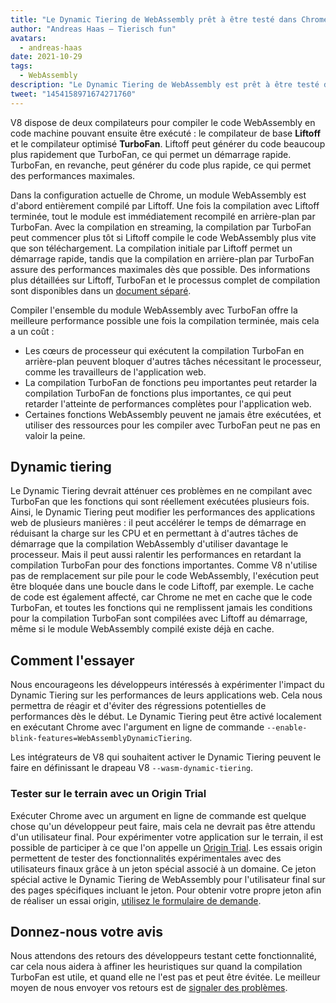 ```yaml
---
title: "Le Dynamic Tiering de WebAssembly prêt à être testé dans Chrome 96"
author: "Andreas Haas — Tierisch fun"
avatars: 
  - andreas-haas
date: 2021-10-29
tags: 
  - WebAssembly
description: "Le Dynamic Tiering de WebAssembly est prêt à être testé dans V8 v9.6 et Chrome 96, soit via un argument en ligne de commande, soit via un essai origin"
tweet: "1454158971674271760"
---
```


V8 dispose de deux compilateurs pour compiler le code WebAssembly en code machine pouvant ensuite être exécuté : le compilateur de base __Liftoff__ et le compilateur optimisé __TurboFan__. Liftoff peut générer du code beaucoup plus rapidement que TurboFan, ce qui permet un démarrage rapide. TurboFan, en revanche, peut générer du code plus rapide, ce qui permet des performances maximales.

<!--truncate-->
Dans la configuration actuelle de Chrome, un module WebAssembly est d'abord entièrement compilé par Liftoff. Une fois la compilation avec Liftoff terminée, tout le module est immédiatement recompilé en arrière-plan par TurboFan. Avec la compilation en streaming, la compilation par TurboFan peut commencer plus tôt si Liftoff compile le code WebAssembly plus vite que son téléchargement. La compilation initiale par Liftoff permet un démarrage rapide, tandis que la compilation en arrière-plan par TurboFan assure des performances maximales dès que possible. Des informations plus détaillées sur Liftoff, TurboFan et le processus complet de compilation sont disponibles dans un [document séparé](https://v8.dev/docs/wasm-compilation-pipeline).

Compiler l'ensemble du module WebAssembly avec TurboFan offre la meilleure performance possible une fois la compilation terminée, mais cela a un coût :

- Les cœurs de processeur qui exécutent la compilation TurboFan en arrière-plan peuvent bloquer d'autres tâches nécessitant le processeur, comme les travailleurs de l'application web.
- La compilation TurboFan de fonctions peu importantes peut retarder la compilation TurboFan de fonctions plus importantes, ce qui peut retarder l'atteinte de performances complètes pour l'application web.
- Certaines fonctions WebAssembly peuvent ne jamais être exécutées, et utiliser des ressources pour les compiler avec TurboFan peut ne pas en valoir la peine.

## Dynamic tiering

Le Dynamic Tiering devrait atténuer ces problèmes en ne compilant avec TurboFan que les fonctions qui sont réellement exécutées plusieurs fois. Ainsi, le Dynamic Tiering peut modifier les performances des applications web de plusieurs manières : il peut accélérer le temps de démarrage en réduisant la charge sur les CPU et en permettant à d'autres tâches de démarrage que la compilation WebAssembly d'utiliser davantage le processeur. Mais il peut aussi ralentir les performances en retardant la compilation TurboFan pour des fonctions importantes. Comme V8 n'utilise pas de remplacement sur pile pour le code WebAssembly, l'exécution peut être bloquée dans une boucle dans le code Liftoff, par exemple. Le cache de code est également affecté, car Chrome ne met en cache que le code TurboFan, et toutes les fonctions qui ne remplissent jamais les conditions pour la compilation TurboFan sont compilées avec Liftoff au démarrage, même si le module WebAssembly compilé existe déjà en cache.

## Comment l'essayer

Nous encourageons les développeurs intéressés à expérimenter l'impact du Dynamic Tiering sur les performances de leurs applications web. Cela nous permettra de réagir et d'éviter des régressions potentielles de performances dès le début. Le Dynamic Tiering peut être activé localement en exécutant Chrome avec l'argument en ligne de commande `--enable-blink-features=WebAssemblyDynamicTiering`.

Les intégrateurs de V8 qui souhaitent activer le Dynamic Tiering peuvent le faire en définissant le drapeau V8 `--wasm-dynamic-tiering`.

### Tester sur le terrain avec un Origin Trial

Exécuter Chrome avec un argument en ligne de commande est quelque chose qu'un développeur peut faire, mais cela ne devrait pas être attendu d'un utilisateur final. Pour expérimenter votre application sur le terrain, il est possible de participer à ce que l'on appelle un [Origin Trial](https://github.com/GoogleChrome/OriginTrials/blob/gh-pages/developer-guide.md). Les essais origin permettent de tester des fonctionnalités expérimentales avec des utilisateurs finaux grâce à un jeton spécial associé à un domaine. Ce jeton spécial active le Dynamic Tiering de WebAssembly pour l'utilisateur final sur des pages spécifiques incluant le jeton. Pour obtenir votre propre jeton afin de réaliser un essai origin, [utilisez le formulaire de demande](https://developer.chrome.com/origintrials/#/view_trial/3716595592487501825).

## Donnez-nous votre avis

Nous attendons des retours des développeurs testant cette fonctionnalité, car cela nous aidera à affiner les heuristiques sur quand la compilation TurboFan est utile, et quand elle ne l'est pas et peut être évitée. Le meilleur moyen de nous envoyer vos retours est de [signaler des problèmes](https://bugs.chromium.org/p/chromium/issues/detail?id=1260322).
